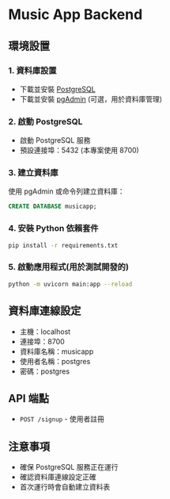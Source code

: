 # Music App Backend

## 環境設置

### 1. 資料庫設置
- 下載並安裝 [PostgreSQL](https://www.postgresql.org/download/)
- 下載並安裝 [pgAdmin](https://www.pgadmin.org/download/) (可選，用於資料庫管理)

### 2. 啟動 PostgreSQL
- 啟動 PostgreSQL 服務
- 預設連接埠：5432 (本專案使用 8700)

### 3. 建立資料庫
使用 pgAdmin 或命令列建立資料庫：
```sql
CREATE DATABASE musicapp;
```

### 4. 安裝 Python 依賴套件
```bash
pip install -r requirements.txt
```

### 5. 啟動應用程式(用於測試開發的)
```bash
python -m uvicorn main:app --reload
```

## 資料庫連線設定
- 主機：localhost
- 連接埠：8700
- 資料庫名稱：musicapp
- 使用者名稱：postgres
- 密碼：postgres

## API 端點
- `POST /signup` - 使用者註冊

## 注意事項
- 確保 PostgreSQL 服務正在運行
- 確認資料庫連線設定正確
- 首次運行時會自動建立資料表
